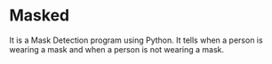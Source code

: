 # Masked
It is a Mask Detection program using Python. It tells when a person is wearing a mask and when a person is not wearing a mask.
